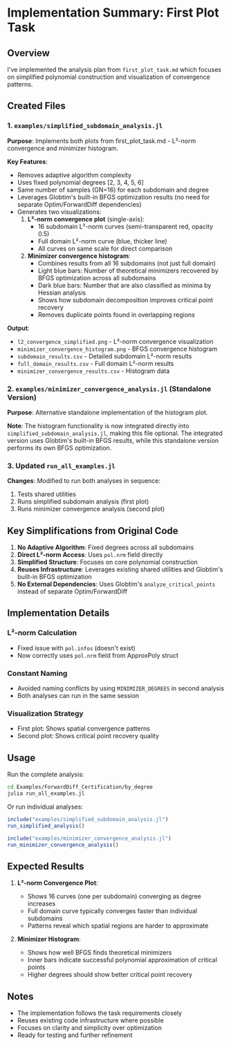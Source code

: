 # Implementation Summary: First Plot Task

## Overview
I've implemented the analysis plan from `first_plot_task.md` which focuses on simplified polynomial construction and visualization of convergence patterns.

## Created Files

### 1. `examples/simplified_subdomain_analysis.jl`
**Purpose**: Implements both plots from first_plot_task.md - L²-norm convergence and minimizer histogram.

**Key Features**:
- Removes adaptive algorithm complexity
- Uses fixed polynomial degrees [2, 3, 4, 5, 6]
- Same number of samples (GN=16) for each subdomain and degree
- Leverages Globtim's built-in BFGS optimization results (no need for separate Optim/ForwardDiff dependencies)
- Generates two visualizations:
  1. **L²-norm convergence plot** (single-axis):
     - 16 subdomain L²-norm curves (semi-transparent red, opacity 0.5)
     - Full domain L²-norm curve (blue, thicker line)
     - All curves on same scale for direct comparison
  2. **Minimizer convergence histogram**:
     - Combines results from all 16 subdomains (not just full domain)
     - Light blue bars: Number of theoretical minimizers recovered by BFGS optimization across all subdomains
     - Dark blue bars: Number that are also classified as minima by Hessian analysis
     - Shows how subdomain decomposition improves critical point recovery
     - Removes duplicate points found in overlapping regions

**Output**:
- `l2_convergence_simplified.png` - L²-norm convergence visualization
- `minimizer_convergence_histogram.png` - BFGS convergence histogram
- `subdomain_results.csv` - Detailed subdomain L²-norm results
- `full_domain_results.csv` - Full domain L²-norm results  
- `minimizer_convergence_results.csv` - Histogram data

### 2. `examples/minimizer_convergence_analysis.jl` (Standalone Version)
**Purpose**: Alternative standalone implementation of the histogram plot.

**Note**: The histogram functionality is now integrated directly into `simplified_subdomain_analysis.jl`, making this file optional. The integrated version uses Globtim's built-in BFGS results, while this standalone version performs its own BFGS optimization.

### 3. Updated `run_all_examples.jl`
**Changes**: Modified to run both analyses in sequence:
1. Tests shared utilities
2. Runs simplified subdomain analysis (first plot)
3. Runs minimizer convergence analysis (second plot)

## Key Simplifications from Original Code

1. **No Adaptive Algorithm**: Fixed degrees across all subdomains
2. **Direct L²-norm Access**: Uses `pol.nrm` field directly
3. **Simplified Structure**: Focuses on core polynomial construction
4. **Reuses Infrastructure**: Leverages existing shared utilities and Globtim's built-in BFGS optimization
5. **No External Dependencies**: Uses Globtim's `analyze_critical_points` instead of separate Optim/ForwardDiff

## Implementation Details

### L²-norm Calculation
- Fixed issue with `pol.infos` (doesn't exist)
- Now correctly uses `pol.nrm` field from ApproxPoly struct

### Constant Naming
- Avoided naming conflicts by using `MINIMIZER_DEGREES` in second analysis
- Both analyses can run in the same session

### Visualization Strategy
- First plot: Shows spatial convergence patterns
- Second plot: Shows critical point recovery quality

## Usage

Run the complete analysis:
```bash
cd Examples/ForwardDiff_Certification/by_degree
julia run_all_examples.jl
```

Or run individual analyses:
```julia
include("examples/simplified_subdomain_analysis.jl")
run_simplified_analysis()

include("examples/minimizer_convergence_analysis.jl")
run_minimizer_convergence_analysis()
```

## Expected Results

1. **L²-norm Convergence Plot**:
   - Shows 16 curves (one per subdomain) converging as degree increases
   - Full domain curve typically converges faster than individual subdomains
   - Patterns reveal which spatial regions are harder to approximate

2. **Minimizer Histogram**:
   - Shows how well BFGS finds theoretical minimizers
   - Inner bars indicate successful polynomial approximation of critical points
   - Higher degrees should show better critical point recovery

## Notes

- The implementation follows the task requirements closely
- Reuses existing code infrastructure where possible
- Focuses on clarity and simplicity over optimization
- Ready for testing and further refinement